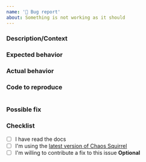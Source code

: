 ```yaml
---
name: '🐛 Bug report'
about: Something is not working as it should
---
```


### Description/Context

<!-- Any information about what you're trying to achieve and why -->

### Expected behavior

<!-- Please provide as much detail as possible about what you're expecting to happen -->
<!-- For example, when I use a CPU attack, I expect the attack to exit when I call .stop() -->

### Actual behavior

<!-- Please provide as much detail as possible about what is happening -->
<!-- For example, when I use a CPU attack, calling .stop() does nothing and the attack continues forever -->

### Code to reproduce

```ts

```

### Possible fix

<!-- If you have any information about what the possible fix could be, please include it here -->

### Checklist

- [ ] I have read the docs
- [ ] I'm using the [latest version of Chaos Squirrel](https://github.com/getndazn/chaos-squirrel/releases)
- [ ] I'm willing to contribute a fix to this issue **Optional**

